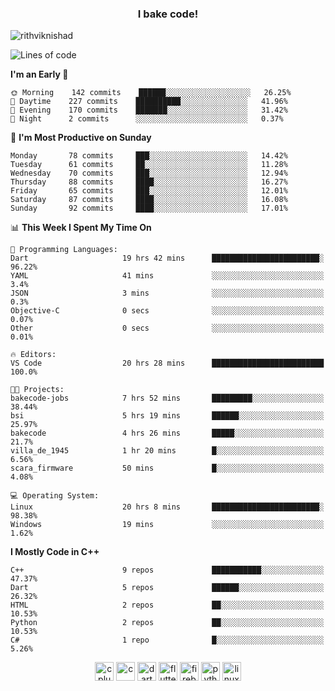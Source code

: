<h3 align="center">I bake code!</h3>

<p align="left"> <img src="https://komarev.com/ghpvc/?username=rithviknishad" alt="rithviknishad" /> </p>

<!--START_SECTION:waka-->
![Lines of code](https://img.shields.io/badge/From%20Hello%20World%20I%27ve%20Written-23.3%20million%20lines%20of%20code-blue)

**I'm an Early 🐤** 

```text
🌞 Morning    142 commits    ██████░░░░░░░░░░░░░░░░░░░   26.25% 
🌆 Daytime    227 commits    ██████████░░░░░░░░░░░░░░░   41.96% 
🌃 Evening    170 commits    ███████░░░░░░░░░░░░░░░░░░   31.42% 
🌙 Night      2 commits      ░░░░░░░░░░░░░░░░░░░░░░░░░   0.37%

```
📅 **I'm Most Productive on Sunday** 

```text
Monday       78 commits     ███░░░░░░░░░░░░░░░░░░░░░░   14.42% 
Tuesday      61 commits     ██░░░░░░░░░░░░░░░░░░░░░░░   11.28% 
Wednesday    70 commits     ███░░░░░░░░░░░░░░░░░░░░░░   12.94% 
Thursday     88 commits     ████░░░░░░░░░░░░░░░░░░░░░   16.27% 
Friday       65 commits     ███░░░░░░░░░░░░░░░░░░░░░░   12.01% 
Saturday     87 commits     ████░░░░░░░░░░░░░░░░░░░░░   16.08% 
Sunday       92 commits     ████░░░░░░░░░░░░░░░░░░░░░   17.01%

```


📊 **This Week I Spent My Time On** 

```text
💬 Programming Languages: 
Dart                     19 hrs 42 mins      ████████████████████████░   96.22% 
YAML                     41 mins             ░░░░░░░░░░░░░░░░░░░░░░░░░   3.4% 
JSON                     3 mins              ░░░░░░░░░░░░░░░░░░░░░░░░░   0.3% 
Objective-C              0 secs              ░░░░░░░░░░░░░░░░░░░░░░░░░   0.07% 
Other                    0 secs              ░░░░░░░░░░░░░░░░░░░░░░░░░   0.01%

🔥 Editors: 
VS Code                  20 hrs 28 mins      █████████████████████████   100.0%

🐱‍💻 Projects: 
bakecode-jobs            7 hrs 52 mins       █████████░░░░░░░░░░░░░░░░   38.44% 
bsi                      5 hrs 19 mins       ██████░░░░░░░░░░░░░░░░░░░   25.97% 
bakecode                 4 hrs 26 mins       █████░░░░░░░░░░░░░░░░░░░░   21.7% 
villa_de_1945            1 hr 20 mins        █░░░░░░░░░░░░░░░░░░░░░░░░   6.56% 
scara_firmware           50 mins             █░░░░░░░░░░░░░░░░░░░░░░░░   4.08%

💻 Operating System: 
Linux                    20 hrs 8 mins       ████████████████████████░   98.38% 
Windows                  19 mins             ░░░░░░░░░░░░░░░░░░░░░░░░░   1.62%

```

**I Mostly Code in C++** 

```text
C++                      9 repos             ███████████░░░░░░░░░░░░░░   47.37% 
Dart                     5 repos             ██████░░░░░░░░░░░░░░░░░░░   26.32% 
HTML                     2 repos             ██░░░░░░░░░░░░░░░░░░░░░░░   10.53% 
Python                   2 repos             ██░░░░░░░░░░░░░░░░░░░░░░░   10.53% 
C#                       1 repo              █░░░░░░░░░░░░░░░░░░░░░░░░   5.26%

```



<!--END_SECTION:waka-->

<p align="center">
  <img src="https://devicons.github.io/devicon/devicon.git/icons/cplusplus/cplusplus-original.svg" alt="cplusplus" width="30" height="30"/>
  <img src="https://devicons.github.io/devicon/devicon.git/icons/c/c-original.svg" alt="c" width="30" height="30"/>
  <img src="https://www.vectorlogo.zone/logos/dartlang/dartlang-icon.svg" alt="dart" width="30" height="30"/>
  <img src="https://www.vectorlogo.zone/logos/flutterio/flutterio-icon.svg" alt="flutter" width="30" height="30"/> 
  <img src="https://www.vectorlogo.zone/logos/firebase/firebase-icon.svg" alt="firebase" width="30" height="30"/> 
  <img src="https://devicons.github.io/devicon/devicon.git/icons/python/python-original.svg" alt="python" width="30" height="30"/> 
  <img src="https://devicons.github.io/devicon/devicon.git/icons/linux/linux-original.svg" alt="linux" width="30" height="30"/> 
</p>
